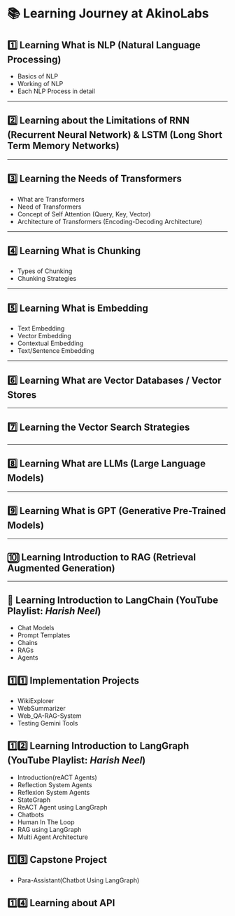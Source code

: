 # 📚 Learning Journey at AkinoLabs

## 1️⃣ Learning What is NLP (Natural Language Processing)
- Basics of NLP  
- Working of NLP  
- Each NLP Process in detail  

---

## 2️⃣ Learning about the Limitations of RNN (Recurrent Neural Network) & LSTM (Long Short Term Memory Networks)

---

## 3️⃣ Learning the Needs of Transformers
- What are Transformers  
- Need of Transformers  
- Concept of Self Attention (Query, Key, Vector)  
- Architecture of Transformers (Encoding-Decoding Architecture)  

---

## 4️⃣ Learning What is Chunking
- Types of Chunking  
- Chunking Strategies  

---

## 5️⃣ Learning What is Embedding
- Text Embedding  
- Vector Embedding  
- Contextual Embedding  
- Text/Sentence Embedding  

---

## 6️⃣ Learning What are Vector Databases / Vector Stores

---

## 7️⃣ Learning the Vector Search Strategies

---

## 8️⃣ Learning What are LLMs (Large Language Models)

---

## 9️⃣ Learning What is GPT (Generative Pre-Trained Models)

---

## 🔟 Learning Introduction to RAG (Retrieval Augmented Generation)

---

## 🔁 Learning Introduction to LangChain (YouTube Playlist: *Harish Neel*)
- Chat Models  
- Prompt Templates  
- Chains  
- RAGs  
- Agents

## 1️⃣1️⃣ Implementation Projects
- WikiExplorer 
- WebSummarizer
- Web_QA-RAG-System
- Testing Gemini Tools

## 1️⃣2️⃣ Learning Introduction to LangGraph (YouTube Playlist: *Harish Neel*)
- Introduction(reACT Agents)
- Reflection System Agents
- Reflexion System Agents
- StateGraph
- ReACT Agent using LangGraph
- Chatbots
- Human In The Loop
- RAG using LangGraph
- Multi Agent Architecture

## 1️⃣3️⃣ Capstone Project
- Para-Assistant(Chatbot Using LangGraph)

## 1️⃣4️⃣ Learning about API

